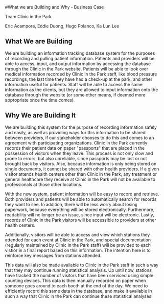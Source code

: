 #What we are Building and Why - Business Case

Team Clinic in the Park

Eric Acampora, Eddie Duong, Hugo Polanco, Ka Lun Lee

## What We are Building

We are building an information tracking database system for the purposes of recording and pulling patient information. Patients and providers will be able to access, input, and output information by accessing the database through the Clinic in the Park website. Patients will be able to look over medical information recorded by Clinic in the Park staff, like blood pressure recordings, the last time they have had a check-up at the park, and other information useful for patients. Staff will be able to access the same information as the clients, but they are allowed to input information onto the database through the website (or some other means, if deemed more appropriate once the time comes).  


## Why We are Building It

We are building this system for the purpose of recording information safely and easily, as well as providing ways for this information to be shared between providers, if our stakeholder chooses to do this and comes to an agreement with participating organizations. Clinic in the Park currently records their patient data on paper "passports" that are placed in the possession of visitors when they leave. This process is not only slow and prone to errors, but also unreliable, since passports may be lost or not brought back by visitors. Also, because information is only being stored on single documents, it cannot be shared with other health providers. If a given visitor attends health centers other than Clinic in the Park, any treatment or general healthcare they receive at Clinic in the Park will not be available to professionals at those other locations.

With the new system, patient information will be easy to record and retrieve. Both providers and patients will be able to automatically search for records they want to see. In addition, there will be less worry about losing paperwork, because everything will be stored electronically. Furthermore, readability will no longer be an issue, since input will be electronic. Lastly, records of Clinic in the Park visitors will be accessible to providers at other health centers. 

Additionally, visitors will be able to access and view which stations they attended for each event at Clinic in the Park, and special documentation (regularly maintained by Clinic in the Park staff) will be provided to each vistior in a final report based on this information. The intention here is to reinforce key messages from stations attended.

This data will also be made available to Clinic in the Park staff in such a way that they may continue running statistical analysis. Up until now, stations have tracked the number of visitors that have been serviced using simple counting devices. This data is then manually recorded on paper when someone goes around to each booth at the end of the day. We need to efficiently record this same data in the database, and make it available in such a way that Clinic in the Park can continue these statistical analyses. 
